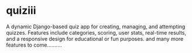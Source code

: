 # quiziii
A dynamic Django-based quiz app for creating, managing, and attempting quizzes. Features include categories, scoring, user stats, real-time results, and a responsive design for educational or fun purposes. and many more features to come..........

